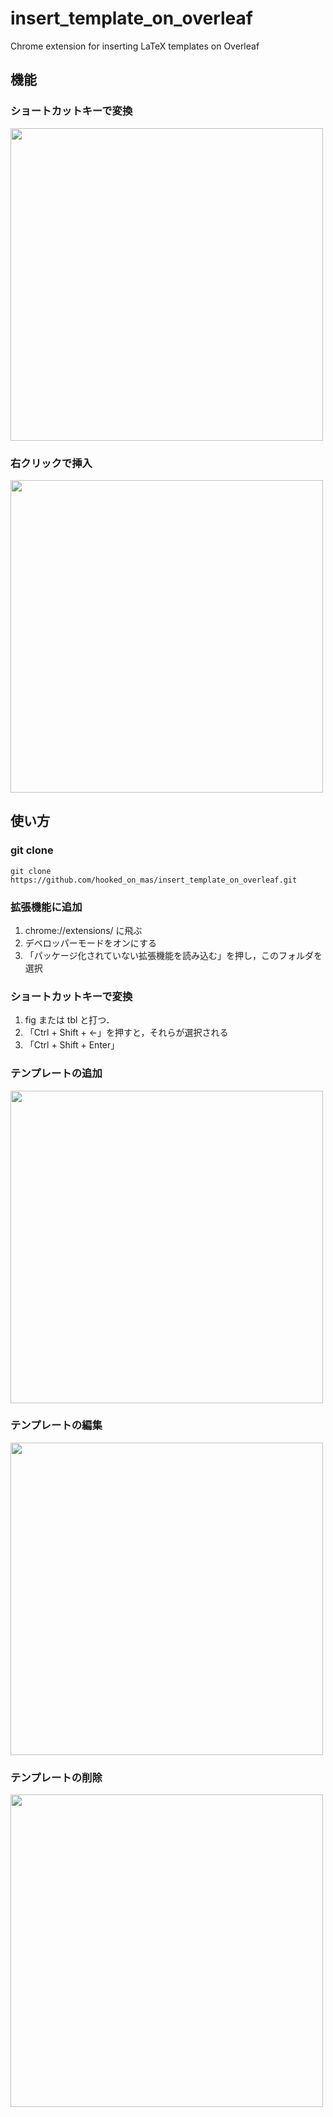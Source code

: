 # insert_template_on_overleaf
Chrome extension for inserting LaTeX templates on Overleaf

## 機能

### ショートカットキーで変換
<img src="https://user-images.githubusercontent.com/57741113/155802496-dae180b8-327a-4924-b855-e35b22bc6a76.gif" width="500">

### 右クリックで挿入
<img src="https://user-images.githubusercontent.com/57741113/155802513-d88a4276-573a-43d8-871a-a0796f62bca5.gif" width="500">

## 使い方

### git clone
```
git clone https://github.com/hooked_on_mas/insert_template_on_overleaf.git
```

### 拡張機能に追加

1. chrome://extensions/ に飛ぶ
2. デベロッパーモードをオンにする
3. 「パッケージ化されていない拡張機能を読み込む」を押し，このフォルダを選択

### ショートカットキーで変換

1. fig または tbl と打つ．
2. 「Ctrl + Shift + ←」を押すと，それらが選択される
3. 「Ctrl + Shift + Enter」

### テンプレートの追加
<img src="https://user-images.githubusercontent.com/57741113/155800803-f5ddb1ea-fb3d-422b-b293-c7c4f2ecf120.gif" width="500">

### テンプレートの編集
<img src="https://user-images.githubusercontent.com/57741113/155800832-f948c7a7-086f-4ee5-84e5-ef29949ae248.gif" width="500">

### テンプレートの削除
<img src="https://user-images.githubusercontent.com/57741113/155800859-c7bdcadc-74a3-45b6-aae4-ff59b4911c1f.gif" width="500">
